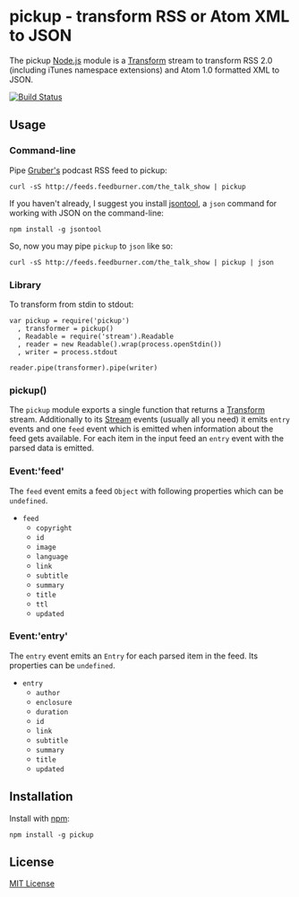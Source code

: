 # pickup - transform RSS or Atom XML to JSON 

The pickup [Node.js](http://nodejs.org/) module is a [Transform](http://nodejs.org/api/stream.html#stream_class_stream_transform) stream to transform RSS 2.0 (including iTunes namespace extensions) and Atom 1.0 formatted XML to JSON.

[![Build Status](https://secure.travis-ci.org/michaelnisi/pickup.png)](http://travis-ci.org/michaelnisi/pickup)

## Usage

### Command-line

Pipe [Gruber's](http://daringfireball.net/) podcast RSS feed to pickup:

    curl -sS http://feeds.feedburner.com/the_talk_show | pickup

If you haven't already, I suggest you install [jsontool](https://github.com/trentm/json), a `json` command for working with JSON on the command-line:

    npm install -g jsontool

So, now you may pipe `pickup` to `json` like so:

    curl -sS http://feeds.feedburner.com/the_talk_show | pickup | json

### Library

To transform from stdin to stdout:

    var pickup = require('pickup')
      , transformer = pickup()
      , Readable = require('stream').Readable
      , reader = new Readable().wrap(process.openStdin())
      , writer = process.stdout

    reader.pipe(transformer).pipe(writer)

### pickup()

The `pickup` module exports a single function that returns a [Transform](http://nodejs.org/api/stream.html#stream_class_stream_transform) stream. Additionally to its [Stream](http://nodejs.org/api/stream.html) events (usually all you need) it emits `entry` events and one `feed` event which is emitted when information about the feed gets available. For each item in the input feed an `entry` event with the parsed data is emitted.

### Event:'feed'

The `feed` event emits a feed `Object` with following properties which can be `undefined`.

- `feed`
    - `copyright`
    - `id`
    - `image`
    - `language`
    - `link`
    - `subtitle`
    - `summary` 
    - `title`
    - `ttl`
    - `updated`

### Event:'entry'

The `entry` event emits an `Entry` for each parsed item in the feed. Its properties can be `undefined`.

- `entry`
    - `author`
    - `enclosure`
    - `duration`
    - `id`
    - `link`
    - `subtitle`
    - `summary`
    - `title`
    - `updated`

## Installation

Install with [npm](https://npmjs.org):

    npm install -g pickup

## License

[MIT License](https://raw.github.com/michaelnisi/pickup/master/LICENSE)

